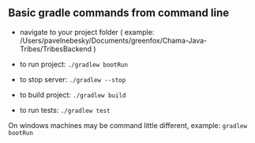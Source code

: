 ## Basic gradle commands from command line


- navigate to your project folder ( example: /Users/pavelnebesky/Documents/greenfox/Chama-Java-Tribes/TribesBackend )

- to run project: `./gradlew bootRun`
- to stop server: `./gradlew --stop`
- to build project: `./gradlew build`
- to run tests: `./gradlew test`

On windows machines may be command little different, example: `gradlew bootRun`

